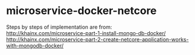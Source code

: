 # microservice-docker-netcore

Steps by steps of implementation are from:<br />
http://khainx.com/microservice-part-1-install-mongo-db-docker/<br />
http://khainx.com/microservice-part-2-create-netcore-application-works-with-mongodb-docker/
